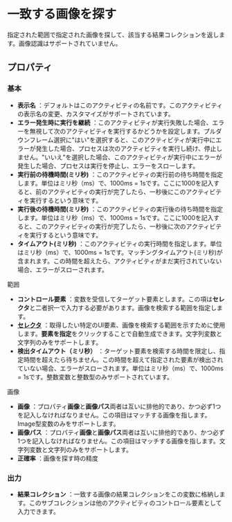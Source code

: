 # 一致する画像を探す

指定された範囲で指定された画像を探して、該当する結果コレクションを返します。画像認識はサポートされていません。


## プロパティ

### 基本

- **表示名** ：デフォルトはこのアクティビティの名前です。このアクティビティの表示名の変更、カスタマイズがサポートされています。
- **エラー発生時に実行を継続** ：このアクティビティが実行失敗した場合、エラーを無視して次のアクティビティを実行するかどうかを設定します。プルダウンフレーム選択に"はい"を選択すると、このアクティビティが実行中にエラーが発生した場合、プロセスは次のアクティビティを実行し続け、停止しません。"いいえ"を選択した場合、このアクティビティが実行中にエラーが発生した場合、プロセスは実行を停止し、エラーをスローします。
- **実行前の待機時間(ミリ秒)** ：このアクティビティの実行前の待ち時間を指定します。単位はミリ秒（ms）で、1000ms = 1sです。ここに1000を記入すると、前のアクティビティの実行が完了したら、一秒後にこのアクティビティを実行するという意味です。
- **実行後の待機時間(ミリ秒)** ：このアクティビティの実行後の待ち時間を指定します。単位はミリ秒（ms）で、1000ms = 1sです。ここに1000を記入すると、このアクティビティの実行が完了したら、一秒後に次のアクティビティを実行するという意味です。
- **タイムアウト(ミリ秒)** ：このアクティビティの実行時間を指定します。単位はミリ秒（ms）で、1000ms = 1sです。マッチングタイムアウト(ミリ秒)が含まれます。この時間を超えたら、アクティビティがまだ実行されていない場合、エラーがスローされます。


範囲
- **コントロール要素** ：変数を受信してターゲット要素とします。この項は**セレクタ**と二者択一で入力する必要があります。画像を検索する範囲を指定します。
- **[セレクタ](../Appendix/Selector.md?_v=v2020.4)** ：取得したい特定のUI要素、画像を検索する範囲を示すために使用します。**要素を指定**をクリックすることで自動生成できます。文字列変数と文字列のみをサポートします。
- **検出タイムアウト（ミリ秒）** ：ターゲット要素を検索する時間を限定し、指定時間を超えたら待ちません。この時間を超えて指定された要素が検出されていない場合、エラーがスローされます。単位はミリ秒（ms）で、1000ms = 1sです。整数変数と整数型のみサポートされています。

画像
- **画像** ：プロパティ**画像**と**画像パス**両者は互いに排他的であり、かつ必ず1つを記入しなければなりません。この項目はマッチする画像を指します。Image型変数のみをサポートします。
- **画像パス** ：プロパティ**画像**と**画像パス**両者は互いに排他的であり、かつ必ず1つを記入しなければなりません。この項目はマッチする画像を指します。文字列変数と文字列のみをサポートします。
- **正確率** ：画像を探す時の精度

### 出力
- **結果コレクション** ：一致する画像の結果コレクションをこの変数に格納します。このサブコレクションは他のアクティビティのコントロール要素として入力できます。
